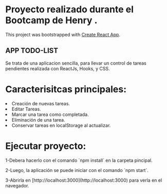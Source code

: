 # Proyecto realizado durante el Bootcamp de Henry .

This project was bootstrapped with [Create React App](https://github.com/facebook/create-react-app).

## APP TODO-LIST

Se trata de una aplicacion sencilla, para llevar un control de tareas pendientes realizada con ReactJs, Hooks, y CSS.

# Caracterisitcas principales:

<li>Creación de nuevas tareas.</li>
<li>Editar Tareas.</li>
<li>Marcar una tarea como completada.</li>
<li>Eliminación de una tarea.</li>
<li>Conservar tareas  en localStorage al actualizar.</li>


# Ejecutar proyecto:

<p>1-Debera hacerlo con el comando  `npm install` en la carpeta pincipal.</p>
<p>2-Luego, la aplicación se puede iniciar con el comando  `npm start`.</p>
<p>3-Abrirla en [http://localhost:3000](http://localhost:3000) para verla en el navegador.</p>



